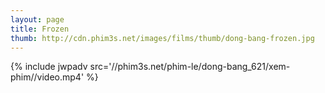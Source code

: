 ```yaml
---
layout: page
title: Frozen
thumb: http://cdn.phim3s.net/images/films/thumb/dong-bang-frozen.jpg
---
```

{% include jwpadv src='//phim3s.net/phim-le/dong-bang_621/xem-phim//video.mp4' %}